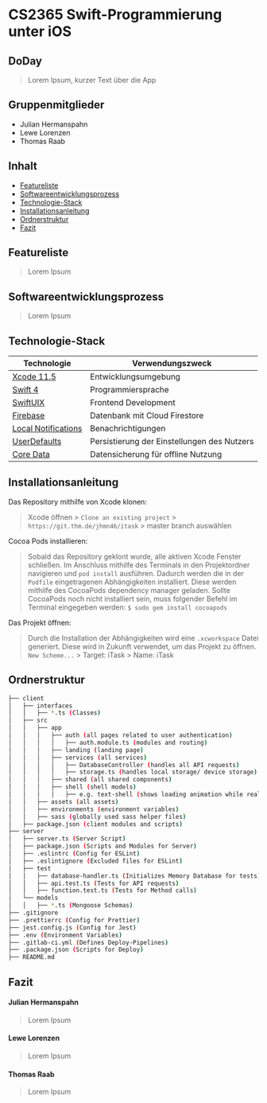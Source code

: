 # CS2365 Swift-Programmierung unter iOS
## DoDay

> Lorem Ipsum, kurzer Text über die App



## Gruppenmitglieder
* Julian Hermanspahn
* Lewe Lorenzen
* Thomas Raab



## Inhalt
* [Featureliste](#featureliste)
* [Softwareentwicklungsprozess](#softwareentwicklungsprozess)
* [Technologie-Stack](#technologie-stack)
* [Installationsanleitung](#installationsanleitung)
* [Ordnerstruktur](#ordnerstruktur)
* [Fazit](#fazit)



## Featureliste
> Lorem Ipsum



## Softwareentwicklungsprozess
> Lorem Ipsum



## Technologie-Stack
Technologie | Verwendungszweck
---------------------|----------
[Xcode 11.5](https://developer.apple.com/xcode/) | Entwicklungsumgebung
[Swift 4](https://www.apple.com/de/swift/) | Programmiersprache
[SwiftUIX](https://github.com/SwiftUIX/SwiftUIX) | Frontend Development
[Firebase](https://firebase.google.com/docs/firestore) | Datenbank mit Cloud Firestore
[Local Notifications](https://developer.apple.com/documentation/usernotifications) | Benachrichtigungen
[UserDefaults](https://developer.apple.com/documentation/foundation/userdefaults) | Persistierung der Einstellungen des Nutzers
[Core Data](https://developer.apple.com/documentation/coredata) | Datensicherung für offline Nutzung



## Installationsanleitung
Das Repository mithilfe von Xcode klonen:

> Xcode öffnen > ``Clone an existing project`` > ``https://git.thm.de/jhmn46/itask`` > master branch auswählen

Cocoa Pods installieren:
> Sobald das Repository geklont wurde, alle aktiven Xcode Fenster schließen. 
> Im Anschluss mithilfe des Terminals in den Projektordner navigieren und ``pod install`` ausführen.
> Dadurch werden die in der ``Podfile`` eingetragenen Abhängigkeiten installiert.
> Diese werden mithilfe des CocoaPods dependency manager geladen. 
> Sollte CocoaPods noch nicht installiert sein, muss folgender Befehl im Terminal eingegeben werden: ``$ sudo gem install cocoapods``

Das Projekt öffnen:
> Durch die Installation der Abhängigkeiten wird eine ``.xcworkspace`` Datei generiert.
> Diese wird in Zukunft verwendet, um das Projekt zu öffnen.
> ``New Scheme...`` > Target: iTask > Name: iTask



## Ordnerstruktur
```bash
├── client
│   ├── interfaces
│   │   ├── *.ts (Classes)
│   ├── src
│   │   ├── app
│   │   │   ├── auth (all pages related to user authentication)
│   │   │   │   ├── auth.module.ts (modules and routing)
│   │   │   ├── landing (landing page)
│   │   │   ├── services (all services)
│   │   │   │   ├── DatabaseController (handles all API requests)
│   │   │   │   ├── storage.ts (handles local storage/ device storage)
│   │   │   ├── shared (all shared components)
│   │   │   ├── shell (shell models)
│   │   │   │   ├── e.g. text-shell (shows loading animation while real data is fetched)
│   │   ├── assets (all assets)
│   │   ├── environments (environment variables)
│   │   ├── sass (globally used sass helper files)
│   ├── package.json (client modules and scripts)
├── server
│   ├── server.ts (Server Script)
│   ├── package.json (Scripts and Modules for Server)
│   ├── .eslintrc (Config for ESLint)
│   ├── .eslintignore (Excluded files for ESLint)
│   ├── test
│   │   ├── database-handler.ts (Initializes Memory Database for tests)
│   │   ├── api.test.ts (Tests for API requests)
│   │   ├── function.test.ts (Tests for Method calls)
│   └── models
│   │   ├── *.ts (Mongoose Schemas)
├── .gitignore
├── .prettierrc (Config for Prettier)
├── jest.config.js (Config for Jest)
├── .env (Environment Variables)
├── .gitlab-ci.yml (Defines Deploy-Pipelines)
├── .package.json (Scripts for Deploy)
├── README.md
```



## Fazit
#### Julian Hermanspahn
> Lorem Ipsum

#### Lewe Lorenzen
> Lorem Ipsum


#### Thomas Raab
> Lorem Ipsum
